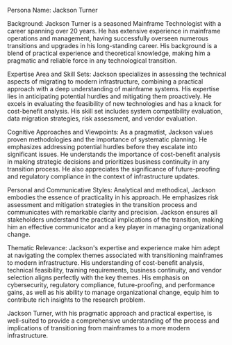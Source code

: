 Persona Name: Jackson Turner

Background: Jackson Turner is a seasoned Mainframe Technologist with a career spanning over 20 years. He has extensive experience in mainframe operations and management, having successfully overseen numerous transitions and upgrades in his long-standing career. His background is a blend of practical experience and theoretical knowledge, making him a pragmatic and reliable force in any technological transition. 

Expertise Area and Skill Sets: Jackson specializes in assessing the technical aspects of migrating to modern infrastructure, combining a practical approach with a deep understanding of mainframe systems. His expertise lies in anticipating potential hurdles and mitigating them proactively. He excels in evaluating the feasibility of new technologies and has a knack for cost-benefit analysis. His skill set includes system compatibility evaluation, data migration strategies, risk assessment, and vendor evaluation.

Cognitive Approaches and Viewpoints: As a pragmatist, Jackson values proven methodologies and the importance of systematic planning. He emphasizes addressing potential hurdles before they escalate into significant issues. He understands the importance of cost-benefit analysis in making strategic decisions and prioritizes business continuity in any transition process. He also appreciates the significance of future-proofing and regulatory compliance in the context of infrastructure updates.

Personal and Communicative Styles: Analytical and methodical, Jackson embodies the essence of practicality in his approach. He emphasizes risk assessment and mitigation strategies in the transition process and communicates with remarkable clarity and precision. Jackson ensures all stakeholders understand the practical implications of the transition, making him an effective communicator and a key player in managing organizational change. 

Thematic Relevance: Jackson's expertise and experience make him adept at navigating the complex themes associated with transitioning mainframes to modern infrastructure. His understanding of cost-benefit analysis, technical feasibility, training requirements, business continuity, and vendor selection aligns perfectly with the key themes. His emphasis on cybersecurity, regulatory compliance, future-proofing, and performance gains, as well as his ability to manage organizational change, equip him to contribute rich insights to the research problem.

Jackson Turner, with his pragmatic approach and practical expertise, is well-suited to provide a comprehensive understanding of the process and implications of transitioning from mainframes to a more modern infrastructure.